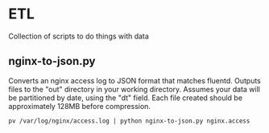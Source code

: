 ETL
===

Collection of scripts to do things with data

nginx-to-json.py
----------------

Converts an nginx access log to JSON format that matches fluentd.  Outputs files to the "out" directory in your working directory.  Assumes your data will be partitioned by date, using the "dt" field.  Each file created should be approximately 128MB before compression.

```
pv /var/log/nginx/access.log | python nginx-to-json.py nginx.access
```
